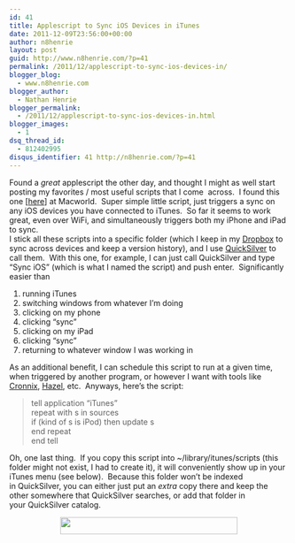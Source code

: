 ```yaml
---
id: 41
title: Applescript to Sync iOS Devices in iTunes
date: 2011-12-09T23:56:00+00:00
author: n8henrie
layout: post
guid: http://www.n8henrie.com/?p=41
permalink: /2011/12/applescript-to-sync-ios-devices-in/
blogger_blog:
  - www.n8henrie.com
blogger_author:
  - Nathan Henrie
blogger_permalink:
  - /2011/12/applescript-to-sync-ios-devices-in.html
blogger_images:
  - 1
dsq_thread_id:
  - 812402995
disqus_identifier: 41 http://n8henrie.com/?p=41
---
```

<div>
  Found a <i>great</i> applescript the other day, and thought I might as well start posting my favorites / most useful scripts that I come  across.  I found this one [<a href="http://hints.macworld.com/article.php?story=20080423220708741">here</a>] at Macworld.  Super simple little script, just triggers a sync on any iOS devices you have connected to iTunes.  So far it seems to work great, even over WiFi, and simultaneously triggers both my iPhone and iPad to sync.
</div>

<div>
</div>

<div>
  I stick all these scripts into a specific folder (which I keep in my <a href="https://www.dropbox.com/">Dropbox</a> to sync across devices and keep a version history), and I use <a href="http://qsapp.com/">QuickSilver</a> to call them.  With this one, for example, I can just call QuickSilver and type “Sync iOS” (which is what I named the script) and push enter.  Significantly easier than 
</div>

<div>
</div>

  1. running iTunes
  2. switching windows from whatever I’m doing
  3. clicking on my phone
  4. clicking “sync”
  5. clicking on my iPad
  6. clicking “sync”
  7. returning to whatever window I was working in

<div>
  As an additional benefit, I can schedule this script to run at a given time, when triggered by another program, or however I want with tools like <a href="http://code.google.com/p/cronnix/">Cronnix</a>, <a href="http://www.noodlesoft.com/hazel.php">Hazel</a>, etc.  Anyways, here’s the script:
</div>

> tell application “iTunes”  
> repeat with s in sources  
> if (kind of s is iPod) then update s  
> end repeat  
> end tell

Oh, one last thing.  If you copy this script into ~/library/itunes/scripts (this folder might not exist, I had to create it), it will conveniently show up in your iTunes menu (see below).  Because this folder won’t be indexed in QuickSilver, you can either just put an _extra_ copy there and keep the other somewhere that QuickSilver searches, or add that folder in your QuickSilver catalog. 

<div style="clear: both; text-align: center;">
  <a href="{{ site.url }}/uploads/2012/09/ScreenShot2011-12-09at5.16.27PM.jpg" style="margin-left: 1em; margin-right: 1em;"><img border="0" height="31" src="{{ site.url }}/uploads/2012/09/ScreenShot2011-12-09at5.16.27PM.jpg" width="320" /></a>
</div>

<div>
</div>